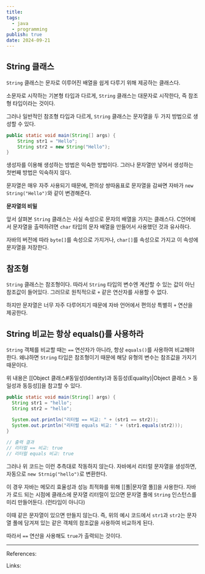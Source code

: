 ```yaml
---
title: 
tags:
  - java
  - programming
publish: true
date: 2024-09-21
---
```

## String 클래스

`String` 클래스는 문자로 이루어진 배열을 쉽게 다루기 위해 제공하는 클래스다. 

소문자로 시작하는 기본형 타입과 다르게, `String` 클래스는 대문자로 시작한다, 즉 참조형 타입이라는 것이다.

그러나 일반적인 참조형 타입과 다르게, `String` 클래스는 문자열을 두 가지 방법으로 생성할 수 있다.

```java
public static void main(String[] args) {
	String str1 = "Hello";
	String str2 = new String("Hello");
}
```

생성자를 이용해 생성하는 방법은 익숙한 방법이다. 그러나 문자열만 넣어서 생성하는 첫번째 방법은 익숙하지 않다.

문자열은 매우 자주 사용되기 때문에, 편의상 쌍따옴표로 문자열을 감싸면 자바가 `new String("Hello")`와 같이 변경해준다.

**문자열의 비밀**

앞서 살펴본 `String` 클래스는 사실 속성으로 문자의 배열을 가지는 클래스다. C언어에서 문자열을 출력하려면 `char` 타입의 문자 배열을 만들어서 사용했던 것과 유사하다.

자바의 버전에 따라 `byte[]`를 속성으로 가지거나, `char[]`를 속성으로 가지고 이 속성에 문자열을 저장한다.

## 참조형
`String` 클래스는 참조형이다. 따라서 `String` 타입의 변수엔 계산할 수 있는 값이 아닌 참조값이 들어있다. 그러므로 원칙적으로 `+` 같은 연산자를 사용할 수 없다.

하지만 문자열은 너무 자주 다루어지기 때문에 자바 언어에서 편의상 특별히 `+` 연산을 제공한다.

## String 비교는 항상 equals()를 사용하라
`String` 객체를 비교할 때는 `==` 연산자가 아니라, 항상 `equals()`를 사용하여 비교해야한다. 왜냐하면 `String` 타입은 참조형이기 때문에 해당 유형의 변수는 참조값을 가지기 때문이다.

위 내용은 [[Object 클래스#동일성(Identity)과 동등성(Equality)|Object 클래스 > 동일성과 동등성]]을 참고할 수 있다.

```java
public static void main(String[] args) {  
  String str1 = "hello";  
  String str2 = "hello";  
  
  System.out.println("리터럴 == 비교: " + (str1 == str2));  
  System.out.println("리터럴 equals 비교: " + (str1.equals(str2)));  
}

// 출력 결과
// 리터럴 == 비교: true
// 리터럴 equals 비교: true
```

그러나 위 코드는 이런 추측대로 작동하지 않는다. 자바에서 리터럴 문자열을 생성하면, 자동으로 `new Strnig("hello")`로 변환한다.

이 경우 자바는 메모리 효율성과 성능 최적화를 위해 [[풀|문자열 풀]]을 사용한다. 자바가 로드 되는 시점에 클래스에 문자열 리터럴이 있으면 문자열 풀에 `String` 인스턴스를 미리 만들어둔다. (런타임이 아니다)

이때 같은 문자열이 있으면 만들지 않는다. 즉, 위의 예시 코드에서 `str1`과 `str2`는 문자열 풀에 담겨져 있는 같은 객체의 참조값을 사용하여 비교하게 된다.

따라서 `==` 연산을 사용해도 `true`가 출력되는 것이다.



---
References: 

Links: 